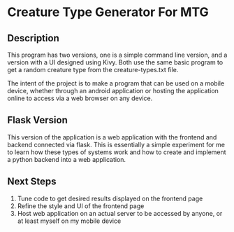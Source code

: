 # Creature Type Generator For MTG

## Description

This program has two versions, one is a simple command line version, and a version with a UI designed using Kivy. Both use the same basic program to get a random creature type from the creature-types.txt file.

The intent of the project is to make a program that can be used on a mobile device, whether through an android application or hosting the application online to access via a web browser on any device.

## Flask Version

This version of the application is a web application with the frontend and backend connected via flask. This is essentially a simple experiment for me to learn how these types of systems work and how to create and implement a python backend into a web application.

## Next Steps

1. Tune code to get desired results displayed on the frontend page
2. Refine the style and UI of the frontend page
3. Host web application on an actual server to be accessed by anyone, or at least myself on my mobile device
